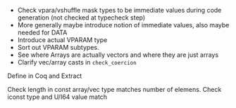
* Check vpara/vshuffle mask types to be immediate values during code generation (not checked at typecheck step)
* More generally maybe introduce notion of immediate values, also maybe needed for DATA
* Introduce actual VPARAM type
* Sort out VPARAM subtypes.
* See where Arrays are actually vectors and where they are just arrays
* Clarify vec/array casts in `check_coercion`



Define in Coq and Extract

Check length in const array/vec type matches number of elemens.
Check iconst type and U/I64 value match

